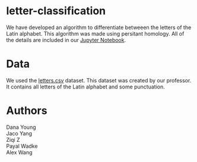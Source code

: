 # letter-classification
We have developed an algorithm to differentiate betweeen the letters of the Latin alphabet. This algorithm was made using persitant homology. All of the details are included in our [Jupyter Notebook](https://github.com/jacoyang/letter-classification/blob/master/Lettter_Classificationtester.ipynb).  

# Data
We used the [letters.csv](https://github.com/jacoyang/letter-classification/blob/master/letters.csv) dataset. This dataset was created by our professor. It contains all letters of the Latin alphabet and some punctuation. 

# Authors
Dana Young <br />
Jaco Yang <br />
Ziqi Z <br />
Payal Wadke <br />
Alex Wang
